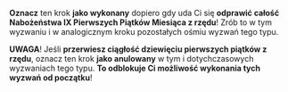 **Oznacz** ten krok **jako wykonany** dopiero gdy uda Ci się **odprawić całość Nabożeństwa IX Pierwszych Piątków Miesiąca z rzędu**! Zrób to w tym wyzwaniu i w analogicznym kroku pozostałych ośmiu wyzwań tego typu.

**UWAGA**! Jeśli **przerwiesz ciągłość dziewięciu pierwszych piątków z rzędu**, oznacz ten krok **jako anulowany** w tym i dotychczasowych wyzwaniach tego typu. **To odblokuje Ci możliwość wykonania tych wyzwań od początku**!
